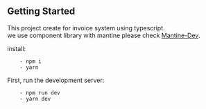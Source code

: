 ## Getting Started

This project create for invoice system using typescript.  
we use component library with mantine please check [Mantine-Dev](https://mantine.dev/getting-started/).  

install:
```
    - npm i
    - yarn
```

First, run the development server:
```
    - npm run dev
    - yarn dev
```


